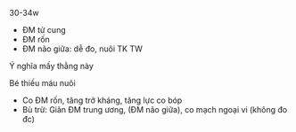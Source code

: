30-34w
- ĐM tử cung
- ĐM rốn
- ĐM não giữa: dễ đo, nuôi TK TW

Ý nghĩa mấy thằng này

Bé thiếu máu nuôi
- Co ĐM rốn, tăng trở kháng, tăng lực co bóp
- Bù trừ: Giãn ĐM trung ương, (ĐM não giữa), co mạch ngoại vi (không đo đc)